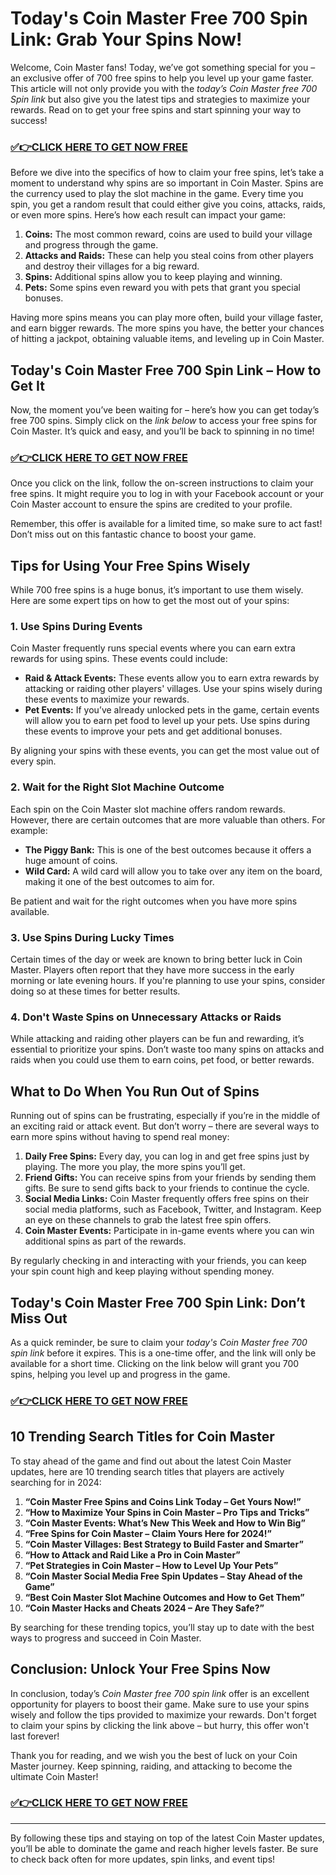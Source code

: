 # Today's Coin Master Free 700 Spin Link: Grab Your Spins Now!

Welcome, Coin Master fans! Today, we’ve got something special for you – an exclusive offer of 700 free spins to help you level up your game faster. This article will not only provide you with the *today’s Coin Master free 700 Spin link* but also give you the latest tips and strategies to maximize your rewards. Read on to get your free spins and start spinning your way to success!

### [✅👉CLICK HERE TO GET NOW FREE](https://thecoinmasterfreespinlink.github.io/)

Before we dive into the specifics of how to claim your free spins, let’s take a moment to understand why spins are so important in Coin Master. Spins are the currency used to play the slot machine in the game. Every time you spin, you get a random result that could either give you coins, attacks, raids, or even more spins. Here’s how each result can impact your game:

1. **Coins:** The most common reward, coins are used to build your village and progress through the game.
2. **Attacks and Raids:** These can help you steal coins from other players and destroy their villages for a big reward.
3. **Spins:** Additional spins allow you to keep playing and winning.
4. **Pets:** Some spins even reward you with pets that grant you special bonuses.
  
Having more spins means you can play more often, build your village faster, and earn bigger rewards. The more spins you have, the better your chances of hitting a jackpot, obtaining valuable items, and leveling up in Coin Master.

## Today's Coin Master Free 700 Spin Link – How to Get It

Now, the moment you’ve been waiting for – here’s how you can get today’s free 700 spins. Simply click on the *link below* to access your free spins for Coin Master. It’s quick and easy, and you’ll be back to spinning in no time!

### [✅👉CLICK HERE TO GET NOW FREE](https://thecoinmasterfreespinlink.github.io/)

Once you click on the link, follow the on-screen instructions to claim your free spins. It might require you to log in with your Facebook account or your Coin Master account to ensure the spins are credited to your profile. 

Remember, this offer is available for a limited time, so make sure to act fast! Don’t miss out on this fantastic chance to boost your game.

## Tips for Using Your Free Spins Wisely

While 700 free spins is a huge bonus, it’s important to use them wisely. Here are some expert tips on how to get the most out of your spins:

### 1. **Use Spins During Events**
Coin Master frequently runs special events where you can earn extra rewards for using spins. These events could include:

- **Raid & Attack Events:** These events allow you to earn extra rewards by attacking or raiding other players' villages. Use your spins wisely during these events to maximize your rewards.
- **Pet Events:** If you’ve already unlocked pets in the game, certain events will allow you to earn pet food to level up your pets. Use spins during these events to improve your pets and get additional bonuses.
  
By aligning your spins with these events, you can get the most value out of every spin.

### 2. **Wait for the Right Slot Machine Outcome**
Each spin on the Coin Master slot machine offers random rewards. However, there are certain outcomes that are more valuable than others. For example:

- **The Piggy Bank:** This is one of the best outcomes because it offers a huge amount of coins.
- **Wild Card:** A wild card will allow you to take over any item on the board, making it one of the best outcomes to aim for.

Be patient and wait for the right outcomes when you have more spins available.

### 3. **Use Spins During Lucky Times**
Certain times of the day or week are known to bring better luck in Coin Master. Players often report that they have more success in the early morning or late evening hours. If you're planning to use your spins, consider doing so at these times for better results.

### 4. **Don't Waste Spins on Unnecessary Attacks or Raids**
While attacking and raiding other players can be fun and rewarding, it’s essential to prioritize your spins. Don’t waste too many spins on attacks and raids when you could use them to earn coins, pet food, or better rewards.

## What to Do When You Run Out of Spins

Running out of spins can be frustrating, especially if you’re in the middle of an exciting raid or attack event. But don’t worry – there are several ways to earn more spins without having to spend real money:

1. **Daily Free Spins:** Every day, you can log in and get free spins just by playing. The more you play, the more spins you’ll get.
2. **Friend Gifts:** You can receive spins from your friends by sending them gifts. Be sure to send gifts back to your friends to continue the cycle.
3. **Social Media Links:** Coin Master frequently offers free spins on their social media platforms, such as Facebook, Twitter, and Instagram. Keep an eye on these channels to grab the latest free spin offers.
4. **Coin Master Events:** Participate in in-game events where you can win additional spins as part of the rewards.

By regularly checking in and interacting with your friends, you can keep your spin count high and keep playing without spending money.

## Today's Coin Master Free 700 Spin Link: Don’t Miss Out

As a quick reminder, be sure to claim your *today's Coin Master free 700 spin link* before it expires. This is a one-time offer, and the link will only be available for a short time. Clicking on the link below will grant you 700 spins, helping you level up and progress in the game. 

### [✅👉CLICK HERE TO GET NOW FREE](https://thecoinmasterfreespinlink.github.io/)

## 10 Trending Search Titles for Coin Master

To stay ahead of the game and find out about the latest Coin Master updates, here are 10 trending search titles that players are actively searching for in 2024:

1. **“Coin Master Free Spins and Coins Link Today – Get Yours Now!”**
2. **“How to Maximize Your Spins in Coin Master – Pro Tips and Tricks”**
3. **“Coin Master Events: What’s New This Week and How to Win Big”**
4. **“Free Spins for Coin Master – Claim Yours Here for 2024!”**
5. **“Coin Master Villages: Best Strategy to Build Faster and Smarter”**
6. **“How to Attack and Raid Like a Pro in Coin Master”**
7. **“Pet Strategies in Coin Master – How to Level Up Your Pets”**
8. **“Coin Master Social Media Free Spin Updates – Stay Ahead of the Game”**
9. **“Best Coin Master Slot Machine Outcomes and How to Get Them”**
10. **“Coin Master Hacks and Cheats 2024 – Are They Safe?”**

By searching for these trending topics, you’ll stay up to date with the best ways to progress and succeed in Coin Master.

## Conclusion: Unlock Your Free Spins Now

In conclusion, today’s *Coin Master free 700 spin link* offer is an excellent opportunity for players to boost their game. Make sure to use your spins wisely and follow the tips provided to maximize your rewards. Don't forget to claim your spins by clicking the link above – but hurry, this offer won't last forever!

Thank you for reading, and we wish you the best of luck on your Coin Master journey. Keep spinning, raiding, and attacking to become the ultimate Coin Master!

### [✅👉CLICK HERE TO GET NOW FREE](https://thecoinmasterfreespinlink.github.io/)
---

By following these tips and staying on top of the latest Coin Master updates, you’ll be able to dominate the game and reach higher levels faster. Be sure to check back often for more updates, spin links, and event tips!
